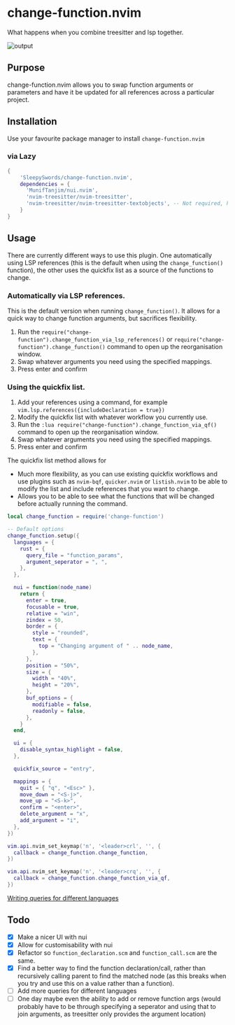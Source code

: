 # change-function.nvim
What happens when you combine treesitter and lsp together.

![output](https://github.com/SleepySwords/change-function.nvim/assets/33922797/540489a7-958b-455c-8a0c-c974a8d05e98)

## Purpose

change-function.nvim allows you to swap function arguments or parameters and
have it be updated for all references across a particular project.

## Installation
Use your favourite package manager to install `change-function.nvim`

### via Lazy
```lua
{
    'SleepySwords/change-function.nvim',
    dependencies = {
      'MunifTanjim/nui.nvim',
      'nvim-treesitter/nvim-treesitter',
      'nvim-treesitter/nvim-treesitter-textobjects', -- Not required, however provides fallback `textobjects.scm`
    }
}
```

## Usage
There are currently different ways to use this plugin. One automatically using
LSP references (this is the default when using the `change_function()` function), 
the other uses the quickfix list as a source of the functions to change.

### Automatically via LSP references.

This is the default version when running `change_function()`. It allows for a
quick way to change function arguments, but sacrifices flexibility.

1. Run the `require("change-function").change_function_via_lsp_references()` or
   `require("change-function").change_function()` command to open up the
   reorganisation window.
2. Swap whatever arguments you need using the specified mappings.
3. Press enter and confirm

### Using the quickfix list.

1. Add your references using a command, for example
   `vim.lsp.references({includeDeclaration = true})`
2. Modify the quickfix list with whatever workflow you currently use.
3. Run the `:lua require("change-function").change_function_via_qf()` command to
   open up the reorganisation window.
4. Swap whatever arguments you need using the specified mappings.
5. Press enter and confirm

The quickfix list method allows for
- Much more flexibility, as you can use existing quickfix workflows and use
  plugins such as `nvim-bqf`, `quicker.nvim` or `listish.nvim` to be able to
  modify the list and include references that you want to change.
- Allows you to be able to see what the functions that will be changed before
  actually running the command.

```lua
local change_function = require('change-function')

-- Default options
change_function.setup({
  languages = {
    rust = {
      query_file = "function_params",
      argument_seperator = ", ",
    },
  },

  nui = function(node_name)
    return {
      enter = true,
      focusable = true,
      relative = "win",
      zindex = 50,
      border = {
        style = "rounded",
        text = {
          top = "Changing argument of " .. node_name,
        },
      },
      position = "50%",
      size = {
        width = "40%",
        height = "20%",
      },
      buf_options = {
        modifiable = false,
        readonly = false,
      },
    }
  end,

  ui = {
    disable_syntax_highlight = false,
  },

  quickfix_source = "entry",

  mappings = {
    quit = { "q", "<Esc>" },
    move_down = "<S-j>",
    move_up = "<S-k>",
    confirm = "<enter>",
    delete_argument = "x",
    add_argument = "i",
  },
})

vim.api.nvim_set_keymap('n', '<leader>crl', '', {
  callback = change_function.change_function,
})

vim.api.nvim_set_keymap('n', '<leader>crq', '', {
  callback = change_function.change_function_via_qf,
})
```
[Writing queries for different languages](/docs/query_creation.md)

## Todo
- [x] Make a nicer UI with nui
- [x] Allow for customisability with nui
- [x] Refactor so `function_declaration.scm` and `function_call.scm` are the
  same.
- [x] Find a better way to find the function declaration/call, rather than
  recursively calling parent to find the matched node (as this breaks when you
  try and use this on a value rather than a function).
- [ ] Add more queries for different languages
- [ ] One day maybe even the ability to add or remove function args (would
  probably have to be through specifying a seperator and using that to join
  arguments, as treesitter only provides the argument location)
